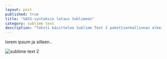 ```yaml
---
layout: post
published: true
title: "SASS-syntaksin lataus Sublimeen"
category: sublime text
description: "Teksti käsittelee Sublime Text 2 pakettienhallinnan alkeita, jossa ladataan värit SASS-merkinnälle."
---
```


lorem ipsum ja silleen..

![sublime text 2](/_posts/sublime_text_icon_2181.png)